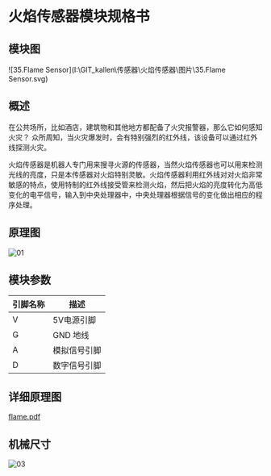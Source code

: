 # 火焰传感器模块规格书

## 模块图

![35.Flame Sensor](I:\GIT_kallen\传感器\火焰传感器\图片\35.Flame Sensor.svg)

## 概述

​        在公共场所，比如酒店，建筑物和其他地方都配备了火灾报警器，那么它如何感知火灾？ 众所周知，当火灾爆发时，会有特别强烈的红外线，该设备可以通过红外线探测火灾。

火焰传感器是机器人专门用来搜寻火源的传感器，当然火焰传感器也可以用来检测光线的亮度，只是本传感器对火焰特别灵敏。火焰传感器利用红外线对对火焰非常敏感的特点，使用特制的红外线接受管来检测火焰，然后把火焰的亮度转化为高低变化的电平信号，输入到中央处理器中，中央处理器根据信号的变化做出相应的程序处理。

## 原理图

![01](I:\GIT_kallen\传感器\火焰传感器\图片\01.png)

## 模块参数

| 引脚名称 | 描述         |
| -------- | ------------ |
| V        | 5V电源引脚   |
| G        | GND 地线     |
| A        | 模拟信号引脚 |
| D        | 数字信号引脚 |

## 详细原理图

 [flame.pdf](图片\flame.pdf) 

## 机械尺寸

![03](I:\GIT_kallen\传感器\火焰传感器\图片\03.png)